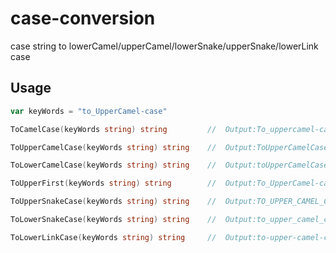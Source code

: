 # case-conversion
case string to lowerCamel/upperCamel/lowerSnake/upperSnake/lowerLink case

## Usage
```go
var keyWords = "to_UpperCamel-case"
```
```go
ToCamelCase(keyWords string) string         //  Output:To_uppercamel-case

ToUpperCamelCase(keyWords string) string    //  Output:ToUpperCamelCase

ToLowerCamelCase(keyWords string) string    //  Output:toUpperCamelCase

ToUpperFirst(keyWords string) string        //  Output:To_UpperCamel-case

ToUpperSnakeCase(keyWords string) string    //  Output:TO_UPPER_CAMEL_CASE

ToLowerSnakeCase(keyWords string) string    //  Output:to_upper_camel_case

ToLowerLinkCase(keyWords string) string     //  Output:to-upper-camel-case
```